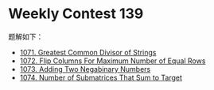 # Weekly Contest 139  

题解如下：

* [1071. Greatest Common Divisor of Strings](/problemset-new/010/01072-flip-columns-for-maximum-number-of-equal-rows/)
* [1072. Flip Columns For Maximum Number of Equal Rows](/problemset-new/010/01072-flip-columns-for-maximum-number-of-equal-rows/)
* [1073. Adding Two Negabinary Numbers](/problemset-new/010/01073-adding-two-negabinary-numbers/)
* [1074. Number of Submatrices That Sum to Target](/problemset-new/010/01074-number-of-submatrices-that-sum-to-target/)


